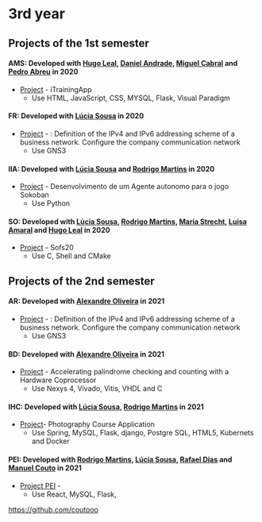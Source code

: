 # 3rd year

## Projects of the 1st semester

#### AMS: Developed with [Hugo Leal](https://github.com/hugolardosa), [Daniel Andrade](https://github.com/AnBapDan), [Miguel Cabral](https://github.com/Migueljfc) and [Pedro Abreu](https://github.com/Torrakanor611) in 2020
* [Project](https://github.com/RaquelPinto2000/3ano/tree/main/1%20semestre/AMS/praticas/projeto) - iTrainingApp
    - Use HTML, JavaScript, CSS, MYSQL, Flask, Visual Paradigm

#### FR: Developed with [Lúcia Sousa](https://github.com/luciasousa) in 2020
* [Project](https://github.com/RaquelPinto2000/3ano/tree/main/1%20semestre/FR/pratica/mini-projeto/Projeto_FR) - : Definition of the IPv4 and IPv6 addressing scheme of a business network. Configure the company communication network
    - Use GNS3

#### IIA: Developed with [Lúcia Sousa](https://github.com/luciasousa) and [Rodrigo Martins](https://github.com/rodrigo740) in 2020
* [Project](https://github.com/RaquelPinto2000/3ano/tree/main/1%20semestre/IIA/pratica/projeto/trabalho-de-grupo-sokoban-93264_93086_92948_p5) -  Desenvolvimento de um Agente autonomo para o jogo Sokoban
    - Use Python


#### SO: Developed with [Lúcia Sousa](https://github.com/luciasousa), [Rodrigo Martins](https://github.com/rodrigo740), [Maria Strecht](https://github.com/MariaStrecht), [Luisa Amaral](https://github.com/LuisaTheAmaral) and [Hugo Leal](https://github.com/hugolardosa) in 2020
* [Project](https://github.com/RaquelPinto2000/3ano/tree/main/1%20semestre/SO/pratica/tema2) - Sofs20
    - Use C, Shell and CMake


## Projects of the 2nd semester

#### AR: Developed with [Alexandre Oliveira](https://github.com/AlexOliZ) in 2021
* [Project](https://github.com/RaquelPinto2000/3ano/tree/main/1%20semestre/FR/pratica/mini-projeto/Projeto_FR) - : Definition of the IPv4 and IPv6 addressing scheme of a business network. Configure the company communication network
    - Use GNS3


#### BD: Developed with [Alexandre Oliveira](https://github.com/AlexOliZ) in 2021
* [Project](https://github.com/RaquelPinto2000/Project_CR) - Accelerating palindrome checking and counting with a Hardware Coprocessor 
    - Use Nexys 4, Vivado, Vitis, VHDL and C

#### IHC: Developed with [Lúcia Sousa](https://github.com/luciasousa), [Rodrigo Martins](https://github.com/rodrigo740) in 2021
* [Project](https://github.com/RaquelPinto2000/4ano/tree/main/2%20semestre/EGS/Pratica/Projeto)- Photography Course Application 
    - Use Spring, MySQL, Flask, django, Postgre SQL, HTML5, Kubernets and Docker

#### PEI: Developed with [Rodrigo Martins](https://github.com/rodrigo740), [Lúcia Sousa](https://github.com/luciasousa), [Rafael Dias](https://github.com/rafaeldsd) and [Manuel Couto](https://github.com/coutooo) in 2021
* [Project PEI](https://github.com/RaquelPinto2000/4ano/tree/main/2%20semestre/SD/Pratica/Assig1-project) - 
    - Use React, MySQL, Flask, 




https://github.com/coutooo